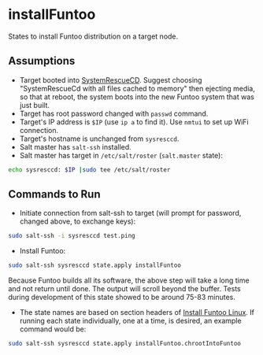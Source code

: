 # installFuntoo
States to install Funtoo distribution on a target node.

## Assumptions
* Target booted into [SystemRescueCD].  Suggest choosing
"SystemRescueCd with all files cached to memory" then ejecting media,
so that at reboot, the system boots into the new Funtoo system that
was just built.
* Target has root password changed with `passwd` command.
* Target's IP address is `$IP` (use `ip a` to find it).  Use `nmtui`
to set up WiFi connection.
* Target's hostname is unchanged from `sysresccd`.
* Salt master has `salt-ssh` installed.
* Salt master has target in `/etc/salt/roster` (`salt.master` state):
```sh
echo sysresccd: $IP |sudo tee /etc/salt/roster
```

## Commands to Run
* Initiate connection from salt-ssh to target (will prompt for password,
changed above, to exchange keys):
```sh
sudo salt-ssh -i sysresccd test.ping
```
* Install Funtoo:
```sh
sudo salt-ssh sysresccd state.apply installFuntoo
```
Because Funtoo builds all its software, the above step will take a long
time and not return until done.  The output will scroll beyond the
buffer.  Tests during development of this state showed to be around 75-83
minutes.
* The state names are based on section headers of [Install Funtoo Linux].
If running each state individually, one at a time, is desired, an
example command would be:
```sh
sudo salt-ssh sysresccd state.apply installFuntoo.chrootIntoFuntoo
```

[SystemRescueCD]: http://build.funtoo.org/distfiles/sysresccd/
[Install Funtoo Linux]: http://www.funtoo.org/Install

